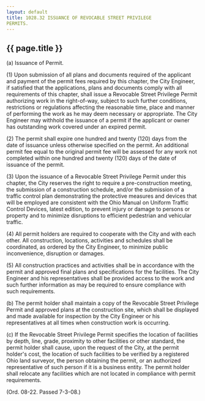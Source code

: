 ```yaml
---
layout: default 
title: 1028.32 ISSUANCE OF REVOCABLE STREET PRIVILEGE
PERMITS.
---
```


{{ page.title }}
----------------

​(a) Issuance of Permit.

​(1) Upon submission of all plans and documents required of the
applicant and payment of the permit fees required by this chapter, the
City Engineer, if satisfied that the applications, plans and documents
comply with all requirements of this chapter, shall issue a Revocable
Street Privilege Permit authorizing work in the right-of-way, subject to
such further conditions, restrictions or regulations affecting the
reasonable time, place and manner of performing the work as he may deem
necessary or appropriate. The City Engineer may withhold the issuance of
a permit if the applicant or owner has outstanding work covered under an
expired permit.

​(2) The permit shall expire one hundred and twenty (120) days from the
date of issuance unless otherwise specified on the permit. An additional
permit fee equal to the original permit fee will be assessed for any
work not completed within one hundred and twenty (120) days of the date
of issuance of the permit.

​(3) Upon the issuance of a Revocable Street Privilege Permit under this
chapter, the City reserves the right to require a pre-construction
meeting, the submission of a construction schedule, and/or the
submission of a traffic control plan demonstrating the protective
measures and devices that will be employed are consistent with the Ohio
Manual on Uniform Traffic Control Devices, latest edition, to prevent
injury or damage to persons or property and to minimize disruptions to
efficient pedestrian and vehicular traffic.

​(4) All permit holders are required to cooperate with the City and with
each other. All construction, locations, activities and schedules shall
be coordinated, as ordered by the City Engineer, to minimize public
inconvenience, disruption or damages.

​(5) All construction practices and activities shall be in accordance
with the permit and approved final plans and specifications for the
facilities. The City Engineer and his representatives shall be provided
access to the work and such further information as may be required to
ensure compliance with such requirements.

​(b) The permit holder shall maintain a copy of the Revocable Street
Privilege Permit and approved plans at the construction site, which
shall be displayed and made available for inspection by the City
Engineer or his representatives at all times when construction work is
occurring.

​(c) If the Revocable Street Privilege Permit specifies the location of
facilities by depth, line, grade, proximity to other facilities or other
standard, the permit holder shall cause, upon the request of the City,
at the permit holder's cost, the location of such facilities to be
verified by a registered Ohio land surveyor, the person obtaining the
permit, or an authorized representative of such person if it is a
business entity. The permit holder shall relocate any facilities which
are not located in compliance with permit requirements.

(Ord. 08-22. Passed 7-3-08.)
